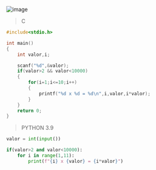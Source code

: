 ![image](https://github.com/lufffe/Beecrowd/assets/90646635/2a2a32f7-db3c-4cbf-ba60-d4454d1df2dd)

>C
```C
#include<stdio.h>

int main()
{
	int valor,i;

	scanf("%d",&valor);
	if(valor>2 && valor<10000)
	{
		for(i=1;i<=10;i++)
		{
			printf("%d x %d = %d\n",i,valor,i*valor);
		}
	}
	return 0;
}
```

>PYTHON 3.9
```Python 3.9
valor = int(input())

if(valor>2 and valor<10000):
	for i in range(1,11):
		print(f"{i} x {valor} = {i*valor}")
```
